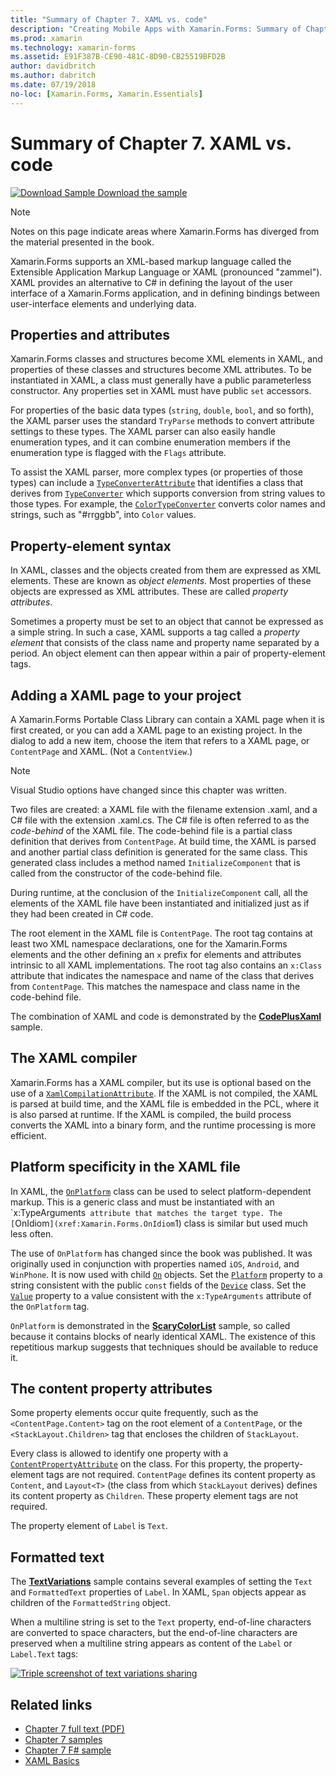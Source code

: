 ```yaml
---
title: "Summary of Chapter 7. XAML vs. code"
description: "Creating Mobile Apps with Xamarin.Forms: Summary of Chapter 7. XAML vs. code"
ms.prod: xamarin
ms.technology: xamarin-forms
ms.assetid: E91F387B-CE90-481C-8D90-CB25519BFD2B
author: davidbritch
ms.author: dabritch
ms.date: 07/19/2018
no-loc: [Xamarin.Forms, Xamarin.Essentials]
---
```


# Summary of Chapter 7. XAML vs. code

[![Download Sample](~/media/shared/download.png) Download the sample](https://github.com/xamarin/xamarin-forms-book-samples/tree/master/Chapter07)

> [!NOTE]
> Notes on this page indicate areas where Xamarin.Forms has diverged from the material presented in the book.

Xamarin.Forms supports an XML-based markup language called the Extensible Application Markup Language or XAML (pronounced "zammel"). XAML provides an alternative to C# in defining the layout of the user interface of a Xamarin.Forms application, and in defining bindings between user-interface elements and underlying data.

## Properties and attributes

Xamarin.Forms classes and structures become XML elements in XAML, and properties of these classes and structures become XML attributes. To be instantiated in XAML, a class must generally have a public parameterless constructor. Any properties set in XAML must have public `set` accessors.

For properties of the basic data types (`string`, `double`, `bool`, and so forth), the XAML parser uses the standard `TryParse` methods to convert attribute settings to these types. The XAML parser can also easily handle enumeration types, and it can combine enumeration members if the enumeration type is flagged with the `Flags` attribute.

To assist the XAML parser, more complex types (or properties of those types) can include a [`TypeConverterAttribute`](xref:Xamarin.Forms.TypeConverterAttribute) that identifies a class that derives from [`TypeConverter`](xref:Xamarin.Forms.TypeConverter) which supports conversion from string values to those types. For example, the [`ColorTypeConverter`](xref:Xamarin.Forms.ColorTypeConverter) converts color names and strings, such as "#rrggbb", into `Color` values.

## Property-element syntax

In XAML, classes and the objects created from them are expressed as XML elements. These are known as *object elements*. Most properties of these objects are expressed as XML attributes. These are called *property attributes*.

Sometimes a property must be set to an object that cannot be expressed as a simple string. In such a case, XAML supports a tag called a *property element* that consists of the class name and property name separated by a period. An object element can then appear within a pair of property-element tags.

## Adding a XAML page to your project

A Xamarin.Forms Portable Class Library can contain a XAML page when it is first created, or you can add a XAML page to an existing project. In the dialog to add a new item, choose the item that refers to a XAML page, or `ContentPage` and XAML. (Not a `ContentView`.)

> [!NOTE]
> Visual Studio options have changed since this chapter was written.

Two files are created: a XAML file with the filename extension .xaml, and a C# file with the extension .xaml.cs. The C# file is often referred to as the *code-behind* of the XAML file. The code-behind file is a partial class definition that derives from `ContentPage`. At build time, the XAML is parsed and another partial class definition is generated for the same class. This generated class includes a method named `InitializeComponent` that is called from the constructor of the code-behind file.

During runtime, at the conclusion of the `InitializeComponent` call, all the elements of the XAML file have been instantiated and initialized just as if they had been created in C# code.

The root element in the XAML file is `ContentPage`. The root tag contains at least two XML namespace declarations, one for the Xamarin.Forms elements and the other defining an `x` prefix for elements and attributes intrinsic to all XAML implementations. The root tag also contains an `x:Class` attribute that indicates the namespace and name of the class that derives from `ContentPage`. This matches the namespace and class name in the code-behind file.

The combination of XAML and code is demonstrated by the [**CodePlusXaml**](https://github.com/xamarin/xamarin-forms-book-samples/tree/master/Chapter07) sample.

## The XAML compiler

Xamarin.Forms has a XAML compiler, but its use is optional based on the use of a [`XamlCompilationAttribute`](xref:Xamarin.Forms.Xaml.XamlCompilationAttribute). If the XAML is not compiled, the XAML is parsed at build time, and the XAML file is embedded in the PCL, where it is also parsed at runtime. If the XAML is compiled, the build process converts the XAML into a binary form, and the runtime processing is more efficient.

## Platform specificity in the XAML file

In XAML, the [`OnPlatform`](xref:Xamarin.Forms.OnPlatform`1) class can be used to select platform-dependent markup. This is a generic class and must be instantiated with an `x:TypeArguments` attribute that matches the target type. The [`OnIdiom`](xref:Xamarin.Forms.OnIdiom`1) class is similar but used much less often.

The use of `OnPlatform` has changed since the book was published. It was originally used in conjunction with properties named `iOS`, `Android`, and `WinPhone`. It is now used with child [`On`](xref:Xamarin.Forms.On) objects. Set the [`Platform`](xref:Xamarin.Forms.On.Platform) property to a string consistent with the public `const` fields of the [`Device`](xref:Xamarin.Forms.Device) class. Set the [`Value`](xref:Xamarin.Forms.On.Value) property to a value consistent with the `x:TypeArguments` attribute of the `OnPlatform` tag.

`OnPlatform` is demonstrated in the [**ScaryColorList**](https://github.com/xamarin/xamarin-forms-book-samples/tree/master/Chapter07/ScaryColorList) sample, so called because it contains blocks of nearly identical XAML. The existence of this repetitious markup suggests that techniques should be available to reduce it.

## The content property attributes

Some property elements occur quite frequently, such as the `<ContentPage.Content>` tag on the root element of a `ContentPage`, or the `<StackLayout.Children>` tag that encloses the children of `StackLayout`.

Every class is allowed to identify one property with a [`ContentPropertyAttribute`](xref:Xamarin.Forms.ContentPropertyAttribute) on the class. For this property, the property-element tags are not required. `ContentPage` defines its content property as `Content`, and `Layout<T>` (the class from which `StackLayout` derives) defines its content property as `Children`. These property element tags are not required.

The property element of `Label` is `Text`.

## Formatted text

The [**TextVariations**](https://github.com/xamarin/xamarin-forms-book-samples/tree/master/Chapter07/TextVariations) sample contains several examples of setting the `Text` and `FormattedText` properties of `Label`. In XAML, `Span` objects appear as children of the `FormattedString` object.

 When a multiline string is set to the `Text` property, end-of-line characters are converted to space characters, but the end-of-line characters are preserved when a multiline string appears as content of the `Label` or `Label.Text` tags:

 [![Triple screenshot of text variations sharing](images/ch07fg03-small.png "Formatted Text Variations")](images/ch07fg03-large.png#lightbox "Formatted Text Variations")

## Related links

- [Chapter 7 full text (PDF)](https://download.xamarin.com/developer/xamarin-forms-book/XamarinFormsBook-Ch07-Apr2016.pdf)
- [Chapter 7 samples](https://github.com/xamarin/xamarin-forms-book-samples/tree/master/Chapter07)
- [Chapter 7 F# sample](https://github.com/xamarin/xamarin-forms-book-samples/tree/master/Chapter07/FS/CodePlusXaml)
- [XAML Basics](~/xamarin-forms/xaml/xaml-basics/index.md)

